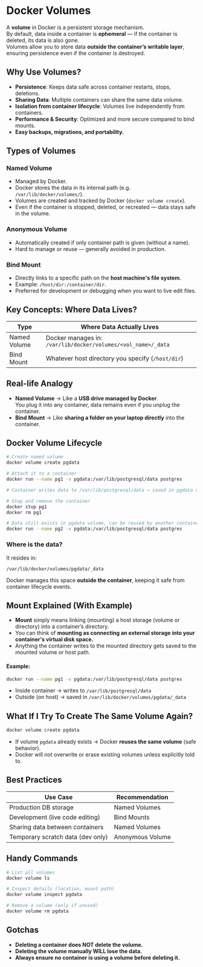 
# Docker Volumes

A **volume** in Docker is a persistent storage mechanism.  
By default, data inside a container is **ephemeral** — if the container is deleted, its data is also gone.  
Volumes allow you to store data **outside the container’s writable layer**, ensuring persistence even if the container is destroyed.

## Why Use Volumes?

- **Persistence**: Keeps data safe across container restarts, stops, deletions.
- **Sharing Data**: Multiple containers can share the same data volume.
- **Isolation from container lifecycle**: Volumes live independently from containers.
- **Performance & Security**: Optimized and more secure compared to bind mounts.
- **Easy backups, migrations, and portability.**

## Types of Volumes

### Named Volume
- Managed by Docker.
- Docker stores the data in its internal path (e.g. `/var/lib/docker/volumes/`).
- Volumes are created and tracked by Docker (`docker volume create`).
- Even if the container is stopped, deleted, or recreated — data stays safe in the volume.

### Anonymous Volume
- Automatically created if only container path is given (without a name).
- Hard to manage or reuse — generally avoided in production.

### Bind Mount
- Directly links to a specific path on the **host machine's file system**.
- Example: `/host/dir:/container/dir`.
- Preferred for development or debugging when you want to live edit files.

## Key Concepts: Where Data Lives?

| Type              | Where Data Actually Lives                              |
|-------------------|--------------------------------------------------------|
| Named Volume       | Docker manages in: `/var/lib/docker/volumes/<vol_name>/_data` |
| Bind Mount         | Whatever host directory you specify (`/host/dir`)      |

## Real-life Analogy

- **Named Volume** → Like a **USB drive managed by Docker**.  
  You plug it into any container, data remains even if you unplug the container.
- **Bind Mount** → Like **sharing a folder on your laptop directly** into the container.

## Docker Volume Lifecycle

```bash
# Create named volume
docker volume create pgdata

# Attach it to a container
docker run --name pg1 -v pgdata:/var/lib/postgresql/data postgres

# Container writes data to /var/lib/postgresql/data → saved in pgdata volume

# Stop and remove the container
docker stop pg1
docker rm pg1

# Data still exists in pgdata volume, can be reused by another container
docker run --name pg2 -v pgdata:/var/lib/postgresql/data postgres
```

### Where is the data?
It resides in:
```
/var/lib/docker/volumes/pgdata/_data
```
Docker manages this space **outside the container**, keeping it safe from container lifecycle events.

## Mount Explained (With Example)

- **Mount** simply means linking (mounting) a host storage (volume or directory) into a container’s directory.
- You can think of **mounting as connecting an external storage into your container's virtual disk space.**
- Anything the container writes to the mounted directory gets saved to the mounted volume or host path.

#### Example:
```bash
docker run --name pg1 -v pgdata:/var/lib/postgresql/data postgres
```
- Inside container → writes to `/var/lib/postgresql/data`
- Outside (on host) → saved in `/var/lib/docker/volumes/pgdata/_data`

## What If I Try To Create The Same Volume Again?
```bash
docker volume create pgdata
```
- If volume `pgdata` already exists → Docker **reuses the same volume** (safe behavior).
- Docker will not overwrite or erase existing volumes unless explicitly told to.

## Best Practices

| Use Case                          | Recommendation         |
|------------------------------------|------------------------|
| Production DB storage              | Named Volumes          |
| Development (live code editing)    | Bind Mounts            |
| Sharing data between containers    | Named Volumes          |
| Temporary scratch data (dev only)  | Anonymous Volume       |

## Handy Commands

```bash
# List all volumes
docker volume ls

# Inspect details (location, mount path)
docker volume inspect pgdata

# Remove a volume (only if unused)
docker volume rm pgdata
```
## Gotchas

- **Deleting a container does NOT delete the volume.**
- **Deleting the volume manually WILL lose the data.**
- **Always ensure no container is using a volume before deleting it.**